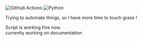![GitHub Actions](https://img.shields.io/badge/-github%20actions-000?style=for-the-badge&logo=githubactions)   ![Python](https://img.shields.io/badge/python-000?style=for-the-badge&logo=python) 


Trying to automate things, so I have more time to touch grass !

Script is working fine now.  
currently working on documentation